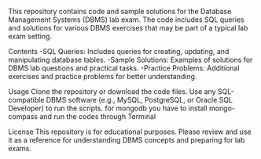 This repository contains code and sample solutions for the Database Management Systems (DBMS) lab exam. The code includes SQL queries and solutions for various DBMS exercises that may be part of a typical lab exam setting.

Contents
-SQL Queries: Includes queries for creating, updating, and manipulating database tables.
-Sample Solutions: Examples of solutions for DBMS lab questions and practical tasks.
-Practice Problems: Additional exercises and practice problems for better understanding.

Usage
Clone the repository or download the code files.
Use any SQL-compatible DBMS software (e.g., MySQL, PostgreSQL, or Oracle SQL Developer) to run the scripts.
for mongodb you have to install mongo-compass and run the codes through Terminal

License
This repository is for educational purposes. Please review and use it as a reference for understanding DBMS concepts and preparing for lab exams.
